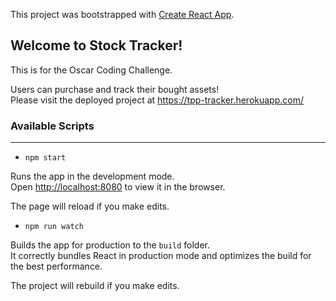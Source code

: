 This project was bootstrapped with [Create React App](https://github.com/facebook/create-react-app).

## Welcome to Stock Tracker!

This is for the Oscar Coding Challenge. <br>

Users can purchase and track their bought assets! <br>
Please visit the deployed project at https://tpp-tracker.herokuapp.com/

### Available Scripts
-----
- `npm start`

Runs the app in the development mode.<br>
Open [http://localhost:8080](http://localhost:8080) to view it in the browser.

The page will reload if you make edits.<br>

- `npm run watch`

Builds the app for production to the `build` folder.<br>
It correctly bundles React in production mode and optimizes the build for the best performance.

The project will rebuild if you make edits. <br>

